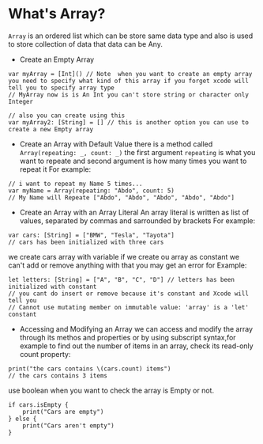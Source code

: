 # What's Array?

`Array` is an ordered list which can be store same data type and also is used to store collection of data that data can be Any.

- Create an Empty Array

```
var myArray = [Int]() // Note  when you want to create an empty array you need to specify what kind of this array if you forget xcode will tell you to specify array type
// MyArray now is is An Int you can't store string or character only Integer

// also you can create using this
var myArray2: [String] = [] // this is another option you can use to create a new Empty array
```

- Create an Array with Default Value
  there is a method called `Array(repeating: _, count: _)` the first argument `repeating` is what you want to repeate and second argument is how many times you want to repeat it For example:

```
// i want to repeat my Name 5 times...
var myName = Array(repeating: "Abdo", count: 5)
// My Name will Repeate ["Abdo", "Abdo", "Abdo", "Abdo", "Abdo"]
```

- Create an Array with an Array Literal
  An array literal is written as list of values, separated by commas and sarrounded by brackets For example:

```
var cars: [String] = ["BMW", "Tesla", "Tayota"]
// cars has been initialized with three cars
```

we create cars array with variable if we create ou array as constant we can't add or remove anything with that you may get an error for Example:

```
let letters: [String] = ["A", "B", "C", "D"] // letters has been initialized with constant
// you cant do insert or remove because it's constant and Xcode will tell you
// Cannot use mutating member on immutable value: 'array' is a 'let' constant
```

- Accessing and Modifying an Array
  we can access and modify the array through its methos and properties or by using subscript syntax,for example to find out the number of items in an array, check its read-only count property:

```
print("the cars contains \(cars.count) items")
// the cars contains 3 items
```

use boolean when you want to check the array is Empty or not.

```
if cars.isEmpty {
    print("Cars are empty")
} else {
    print("Cars aren't empty")
}
```

